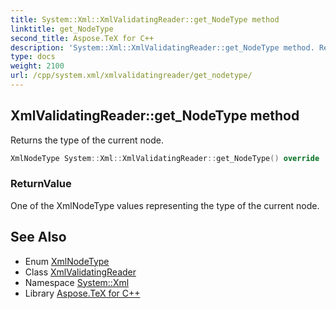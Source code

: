 ```yaml
---
title: System::Xml::XmlValidatingReader::get_NodeType method
linktitle: get_NodeType
second_title: Aspose.TeX for C++
description: 'System::Xml::XmlValidatingReader::get_NodeType method. Returns the type of the current node in C++.'
type: docs
weight: 2100
url: /cpp/system.xml/xmlvalidatingreader/get_nodetype/
---
```

## XmlValidatingReader::get_NodeType method


Returns the type of the current node.

```cpp
XmlNodeType System::Xml::XmlValidatingReader::get_NodeType() override
```


### ReturnValue

One of the XmlNodeType values representing the type of the current node.

## See Also

* Enum [XmlNodeType](../../xmlnodetype/)
* Class [XmlValidatingReader](../)
* Namespace [System::Xml](../../)
* Library [Aspose.TeX for C++](../../../)
